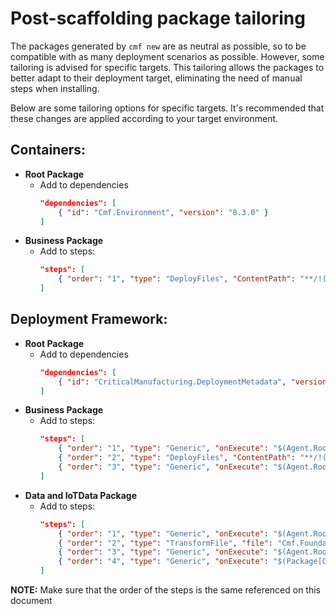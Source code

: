 # Post-scaffolding package tailoring

The packages generated by `cmf new` are as neutral as possible, so to be compatible with as many deployment scenarios as possible. However, some tailoring is advised for specific targets. This tailoring allows the packages to better adapt to their deployment target, eliminating the need of manual steps when installing.

Below are some tailoring options for specific targets. It's recommended that these changes are applied according to your target environment.

## Containers:
 - **Root Package**
   - Add to dependencies
        ```json
        "dependencies": [
            { "id": "Cmf.Environment", "version": "8.3.0" }
        ]
        ```
 - **Business Package**
   - Add to steps:
        ```json
        "steps": [
            { "order": "1", "type": "DeployFiles", "ContentPath": "**/!(Cmf.Custom.*.BusinessObjects*).dll" }
        ]
        ```

## Deployment Framework:
 - **Root Package**
   - Add to dependencies
        ```json
        "dependencies": [
            { "id": "CriticalManufacturing.DeploymentMetadata", "version": "8.3.0" }
        ]
        ```
 - **Business Package**
   - Add to steps:
        ```json
        "steps": [
            { "order": "1", "type": "Generic", "onExecute": "$(Agent.Root)/agent/scripts/stop_host.ps1" },
            { "order": "2", "type": "DeployFiles", "ContentPath": "**/!(Cmf.Custom.*.BusinessObjects*).dll" },
            { "order": "3", "type": "Generic", "onExecute": "$(Agent.Root)/agent/scripts/start_host.ps1" }
        ]
        ```
  - **Data and IoTData Package**
    - Add to steps:
        ```json
        "steps": [
            { "order": "1", "type": "Generic", "onExecute": "$(Agent.Root)/agent/scripts/stop_host.ps1" },
            { "order": "2", "type": "TransformFile", "file": "Cmf.Foundation.Services.HostService.dll.config", "tagFile": true },
            { "order": "3", "type": "Generic", "onExecute": "$(Agent.Root)/agent/scripts/start_host.ps1" },
            { "order": "4", "type": "Generic", "onExecute": "$(Package[Cmf.Custom.Package].TargetDirectory)/GenerateLBOs.ps1" }
        ]
        ```

**NOTE:** Make sure that the order of the steps is the same referenced on this document